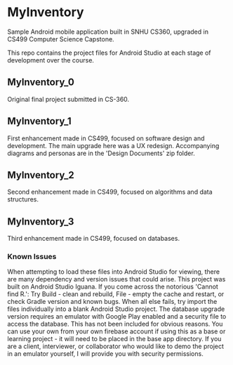 # MyInventory
Sample Android mobile application built in SNHU CS360, upgraded in CS499 Computer Science Capstone.

This repo contains the project files for Android Studio at each stage of development over the course.

## MyInventory_0
Original final project submitted in CS-360.

## MyInventory_1
First enhancement made in CS499, focused on software design and development. The main upgrade here was a UX redesign. Accompanying diagrams and personas are in the 'Design Documents' zip folder.

## MyInventory_2
Second enhancement made in CS499, focused on algorithms and data structures.

## MyInventory_3
Third enhancement made in CS499, focused on databases.

### Known Issues 
When attempting to load these files into Android Studio for viewing, there are many dependency and version issues that could arise. This project was built on Android Studio Iguana. If you come across the notorious 'Cannot find R.': Try Build - clean and rebuild, File - empty the cache and restart, or check Gradle version and known bugs. When all else fails, try import the files individually into a blank Android Studio project.
The database upgrade version requires an emulator with Google Play enabled and a security file to access the database.
This has not been included for obvious reasons. You can use your own from your own firebase account if using this as a base or learning project - it will need to be placed in the base app directory.
If you are a client, interviewer, or collaborator who would like to demo the project in an emulator yourself, I will provide you with security permissions.


